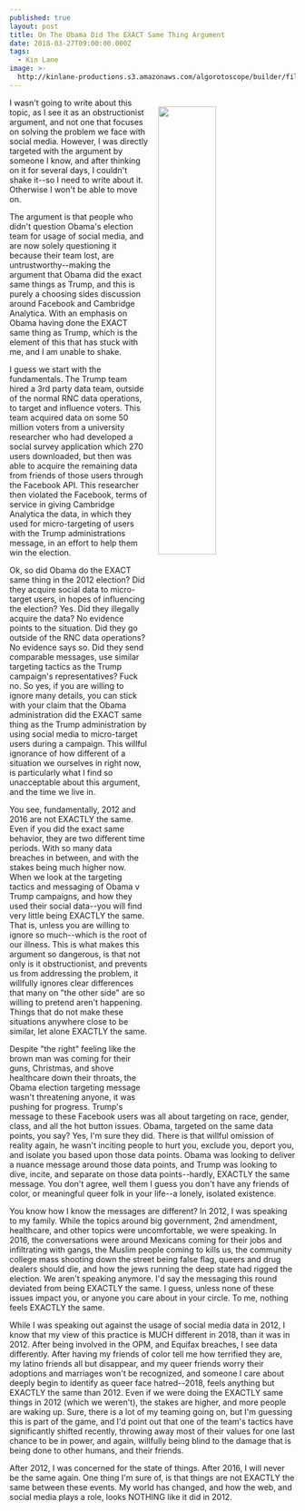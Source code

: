 ```yaml
---
published: true
layout: post
title: On The Obama Did The EXACT Same Thing Argument
date: 2018-03-27T09:00:00.000Z
tags:
  - Kin Lane
image: >-
  http://kinlane-productions.s3.amazonaws.com/algorotoscope/builder/filtered/75_75_800_500_0_max_0_-5_-5.jpg
---
```

<p><img src="{{ page.image }}" width="45%" align="right" style="padding: 15px;" /></p>I wasn't going to write about this topic, as I see it as an obstructionist argument, and not one that focuses on solving the problem we face with social media. However, I was directly targeted with the argument by someone I know, and after thinking on it for several days, I couldn't shake it--so I need to write about it. Otherwise I won't be able to move on.

The argument is that people who didn't question Obama's election team for usage of social media, and are now solely questioning it because their team lost, are untrustworthy--making the argument that Obama did the exact same things as Trump, and this is purely a choosing sides discussion around Facebook and Cambridge Analytica. With an emphasis on Obama having done the EXACT same thing as Trump, which is the element of this that has stuck with me, and I am unable to shake.

I guess we start with the fundamentals. The Trump team hired a 3rd party data team, outside of the normal RNC data operations, to target and influence voters. This team acquired data on some 50 million voters from a university researcher who had developed a social survey application which 270 users downloaded, but then was able to acquire the remaining data from friends of those users through the Facebook API. This researcher then violated the Facebook, terms of service in giving Cambridge Analytica the data, in which they used for micro-targeting of users with the Trump administrations message, in an effort to help them win the election.

Ok, so did Obama do the EXACT same thing in the 2012 election? Did they acquire social data to micro-target users, in hopes of influencing the election? Yes. Did they illegally acquire the data? No evidence points to the situation. Did they go outside of the RNC data operations? No evidence says so. Did they send comparable messages, use similar targeting tactics as the Trump campaign's representatives? Fuck no. So yes, if you are willing to ignore many details, you can stick with your claim that the Obama administration did the EXACT same thing as the Trump administration by using social media to micro-target users during a campaign. This willful ignorance of how different of a situation we ourselves in right now, is particularly what I find so unacceptable about this argument, and the time we live in.

You see, fundamentally, 2012 and 2016 are not EXACTLY the same. Even if you did the exact same behavior, they are two different time periods. With so many data breaches in between, and with the stakes being much higher now. When we look at the targeting tactics and messaging of Obama v Trump campaigns, and how they used their social data--you will find very little being EXACTLY the same. That is, unless you are willing to ignore so much--which is the root of our illness. This is what makes this argument so dangerous, is that not only is it obstructionist, and prevents us from addressing the problem, it willfully ignores clear differences that many on "the other side" are so willing to pretend aren't happening. Things that do not make these situations anywhere close to be similar, let alone EXACTLY the same.

Despite "the right" feeling like the brown man was coming for their guns, Christmas, and shove healthcare down their throats, the Obama election targeting message wasn't threatening anyone, it was pushing for progress. Trump's message to these Facebook users was all about targeting on race, gender, class, and all the hot button issues. Obama, targeted on the same data points, you say? Yes, I'm sure they did. There is that willful omission of reality again, he wasn't inciting people to hurt you, exclude you, deport you, and isolate you based upon those data points. Obama was looking to deliver a nuance message around those data points, and Trump was looking to dive, incite, and separate on those data points--hardly, EXACTLY the same message. You don't agree, well them I guess you don't have any friends of color, or meaningful queer folk in your life--a lonely, isolated existence.

You know how I know the messages are different? In 2012, I was speaking to my family. While the topics around big government, 2nd amendment, healthcare, and other topics were uncomfortable, we were speaking. In 2016, the conversations were around Mexicans coming for their jobs and infiltrating with gangs, the Muslim people coming to kills us, the community college mass shooting down the street being false flag, queers and drug dealers should die, and how the jews running the deep state had rigged the election. We aren't speaking anymore. I'd say the messaging this round deviated from being EXACTLY the same. I guess, unless none of these issues impact you, or anyone you care about in your circle. To me, nothing feels EXACTLY the same.

While I was speaking out against the usage of social media data in 2012, I know that my view of this practice is MUCH different in 2018, than it was in 2012. After being involved in the OPM, and Equifax breaches, I see data differently. After having my friends of color tell me how terrified they are, my latino friends all but disappear, and my queer friends worry their adoptions and marriages won't be recognized, and someone I care about deeply begin to identify as queer face hatred--2018, feels anything but EXACTLY the same than 2012. Even if we were doing the EXACTLY same things in 2012 (which we weren't), the stakes are higher, and more people are waking up. Sure, there is a lot of my teaming going on, but I'm guessing this is part of the game, and I'd point out that one of the team's tactics have significantly shifted recently, throwing away most of their values for one last chance to be in power, and again, willfully being blind to the damage that is being done to other humans, and their friends.

After 2012, I was concerned for the state of things. After 2016, I will never be the same again. One thing I'm sure of, is that things are not EXACTLY the same between these events. My world has changed, and how the web, and social media plays a role, looks NOTHING like it did in 2012.

